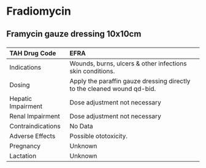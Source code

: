 # Fradiomycin

## Framycin gauze dressing 10x10cm

##### 

| TAH Drug Code      | EFRA                                                                    |
|:-------------------|:------------------------------------------------------------------------|
| Indications        | Wounds, burns, ulcers & other infections skin conditions.               |
| Dosing             | Apply the paraffin gauze dressing directly to the cleaned wound qd-bid. |
| Hepatic Impairment | Dose adjustment not necessary                                           |
| Renal Impairment   | Dose adjustment not necessary                                           |
| Contraindications  | No Data                                                                 |
| Adverse Effects    | Possible ototoxicity.                                                   |
| Pregnancy          | Unknown                                                                 |
| Lactation          | Unknown                                                                 |

